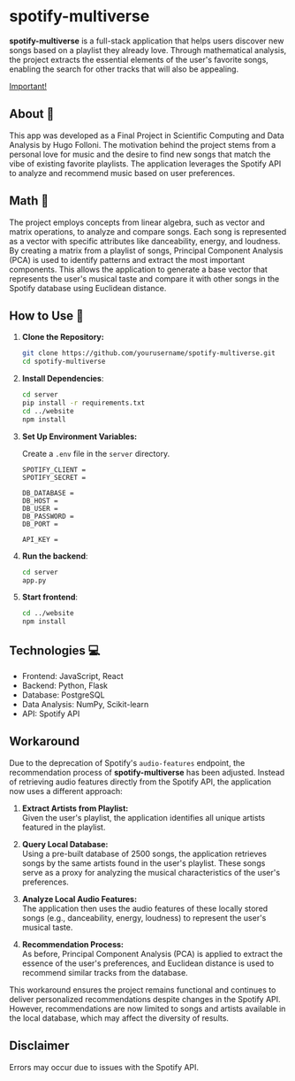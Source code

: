 # spotify-multiverse

**spotify-multiverse** is a full-stack application that helps users discover new songs based on a playlist they already love. Through mathematical analysis, the project extracts the essential elements of the user's favorite songs, enabling the search for other tracks that will also be appealing.

[Important!](#workaround)

## About 📝

This app was developed as a Final Project in Scientific Computing and Data Analysis by Hugo Folloni. The motivation behind the project stems from a personal love for music and the desire to find new songs that match the vibe of existing favorite playlists. The application leverages the Spotify API to analyze and recommend music based on user preferences.

## Math 🔢

The project employs concepts from linear algebra, such as vector and matrix operations, to analyze and compare songs. Each song is represented as a vector with specific attributes like danceability, energy, and loudness. By creating a matrix from a playlist of songs, Principal Component Analysis (PCA) is used to identify patterns and extract the most important components. This allows the application to generate a base vector that represents the user's musical taste and compare it with other songs in the Spotify database using Euclidean distance.

## How to Use 🎉

1. **Clone the Repository:**
    ```bash
    git clone https://github.com/yourusername/spotify-multiverse.git
    cd spotify-multiverse
    ```
2. **Install Dependencies**:
    ```bash
    cd server 
    pip install -r requirements.txt
    cd ../website
    npm install
    ```
3. **Set Up Environment Variables:** 

    Create a `.env` file in the `server` directory.

    ```
    SPOTIFY_CLIENT = 
    SPOTIFY_SECRET = 

    DB_DATABASE =
    DB_HOST =
    DB_USER = 
    DB_PASSWORD =
    DB_PORT = 

    API_KEY = 
    ```

4. **Run the backend**:

    ```bash
    cd server 
    app.py
    ```

5. **Start frontend**:
    
    ```bash
    cd ../website
    npm install
    ```
    
## Technologies 💻
- Frontend: JavaScript, React
- Backend: Python, Flask
- Database: PostgreSQL
- Data Analysis: NumPy, Scikit-learn
- API: Spotify API

## Workaround 

Due to the deprecation of Spotify's `audio-features` endpoint, the recommendation process of **spotify-multiverse** has been adjusted. Instead of retrieving audio features directly from the Spotify API, the application now uses a different approach:

1. **Extract Artists from Playlist:**  
   Given the user's playlist, the application identifies all unique artists featured in the playlist.

2. **Query Local Database:**  
   Using a pre-built database of 2500 songs, the application retrieves songs by the same artists found in the user's playlist. These songs serve as a proxy for analyzing the musical characteristics of the user's preferences.

3. **Analyze Local Audio Features:**  
   The application then uses the audio features of these locally stored songs (e.g., danceability, energy, loudness) to represent the user's musical taste.

4. **Recommendation Process:**  
   As before, Principal Component Analysis (PCA) is applied to extract the essence of the user's preferences, and Euclidean distance is used to recommend similar tracks from the database.

This workaround ensures the project remains functional and continues to deliver personalized recommendations despite changes in the Spotify API. However, recommendations are now limited to songs and artists available in the local database, which may affect the diversity of results.

## Disclaimer

Errors may occur due to issues with the Spotify API.